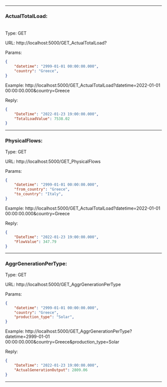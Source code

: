 
---------------------------------------------------------------------------

### ActualTotalLoad: <br /><br />

Type: GET

URL: http://localhost:5000/GET_ActualTotalLoad?

Params: 
```json
{
	"datetime": "2999-01-01 00:00:00.000", 
	"country": "Greece", 
}
```

Example: http://localhost:5000/GET_ActualTotalLoad?datetime=2022-01-01 00:00:00.000&country=Greece

Reply:
```json 
{    
	"DateTime": "2022-01-23 19:00:00.000",   
	"TotalLoadValue": 7538.02
}
```


---------------------------------------------------------------------------

### PhysicalFlows:

Type: GET

URL: http://localhost:5000/GET_PhysicalFlows

Params: 
```json
{
	"datetime": "2999-01-01 00:00:00.000", 
	"from_country": "Greece", 
	"to_country": "Italy",
}
```

Example: http://localhost:5000/GET_ActualTotalLoad?datetime=2022-01-01 00:00:00.000&country=Greece

Reply: 
```json 
{    
	"DateTime": "2022-01-23 19:00:00.000",   	
	"FlowValue": 347.79
}
```

---------------------------------------------------------------------------

### AggrGenerationPerType:

Type: GET

URL: http://localhost:5000/GET_AggrGenerationPerType

Params: 
```json
{
	"datetime": "2999-01-01 00:00:00.000", 
	"country": "Greece", 
	"production_type": "Solar",
}
```

Example: http://localhost:5000/GET_AggrGenerationPerType?datetime=2999-01-01 00:00:00.000&country=Greece&production_type=Solar

Reply: 
```json 
{    
	"DateTime": "2022-01-23 19:00:00.000",   	
	"ActualGenerationOutput": 2809.06
}
```

---------------------------------------------------------------------------
